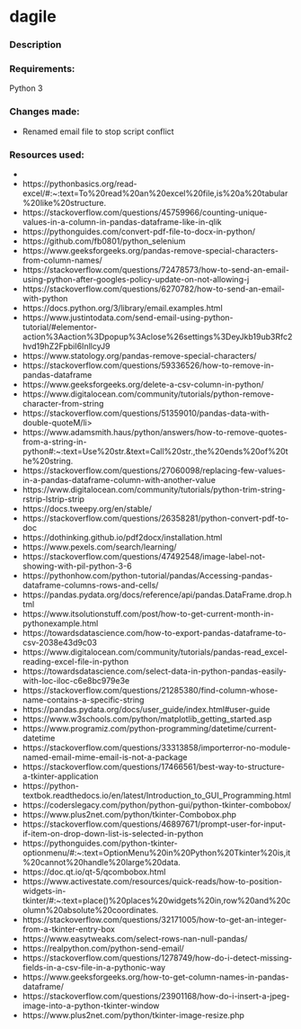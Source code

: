 # dagile

<h3>Description</h3>

<h3>Requirements: </h3>
Python 3

<h3>Changes made:</h3>
<ul>
<li>Renamed email file to stop script conflict</li>
</ul>

<h3>Resources used:</h3>
<ul>
<li><https://automatetheboringstuff.com/</li>
<li>https://pythonbasics.org/read-excel/#:~:text=To%20read%20an%20excel%20file,is%20a%20tabular%20like%20structure.</li>
<li>https://stackoverflow.com/questions/45759966/counting-unique-values-in-a-column-in-pandas-dataframe-like-in-qlik</li>
<li>https://pythonguides.com/convert-pdf-file-to-docx-in-python/</li>
<li>https://github.com/fb0801/python_selenium</li>
<li>https://www.geeksforgeeks.org/pandas-remove-special-characters-from-column-names/</li>
<li>https://stackoverflow.com/questions/72478573/how-to-send-an-email-using-python-after-googles-policy-update-on-not-allowing-j</li>
<li>https://stackoverflow.com/questions/6270782/how-to-send-an-email-with-python</li>
<li>https://docs.python.org/3/library/email.examples.html</li>
<li>https://www.justintodata.com/send-email-using-python-tutorial/#elementor-action%3Aaction%3Dpopup%3Aclose%26settings%3DeyJkb19ub3Rfc2hvd19hZ2FpbiI6InllcyJ9</li>
<li>https://www.statology.org/pandas-remove-special-characters/</li>
<li>https://stackoverflow.com/questions/59336526/how-to-remove-in-pandas-dataframe</li>
<li>https://www.geeksforgeeks.org/delete-a-csv-column-in-python/</li>
<li>https://www.digitalocean.com/community/tutorials/python-remove-character-from-string</li>
<li>https://stackoverflow.com/questions/51359010/pandas-data-with-double-quoteM/li>
<li>https://www.adamsmith.haus/python/answers/how-to-remove-quotes-from-a-string-in-python#:~:text=Use%20str.&text=Call%20str.,the%20ends%20of%20the%20string.</li>
<li>https://stackoverflow.com/questions/27060098/replacing-few-values-in-a-pandas-dataframe-column-with-another-value</li>
<li>https://www.digitalocean.com/community/tutorials/python-trim-string-rstrip-lstrip-strip</li>
<li>https://docs.tweepy.org/en/stable/</li>
  <li>https://stackoverflow.com/questions/26358281/python-convert-pdf-to-doc</li>
  <li>https://dothinking.github.io/pdf2docx/installation.html</li>
<li>https://www.pexels.com/search/learning/</li>
<li>https://stackoverflow.com/questions/47492548/image-label-not-showing-with-pil-python-3-6</li>
<li>https://pythonhow.com/python-tutorial/pandas/Accessing-pandas-dataframe-columns-rows-and-cells/</li>
<li>https://pandas.pydata.org/docs/reference/api/pandas.DataFrame.drop.html</li>
<li>https://www.itsolutionstuff.com/post/how-to-get-current-month-in-pythonexample.html</li>
<li>https://towardsdatascience.com/how-to-export-pandas-dataframe-to-csv-2038e43d9c03</li>
<li>https://www.digitalocean.com/community/tutorials/pandas-read_excel-reading-excel-file-in-python</li>
<li>https://towardsdatascience.com/select-data-in-python-pandas-easily-with-loc-iloc-c6e8bc979e3e</li>
<li>https://stackoverflow.com/questions/21285380/find-column-whose-name-contains-a-specific-string</li>
<li>https://pandas.pydata.org/docs/user_guide/index.html#user-guide</li>
<li>https://www.w3schools.com/python/matplotlib_getting_started.asp</li>
<li>https://www.programiz.com/python-programming/datetime/current-datetime</li>
<li>https://stackoverflow.com/questions/33313858/importerror-no-module-named-email-mime-email-is-not-a-package</li>
<li>https://stackoverflow.com/questions/17466561/best-way-to-structure-a-tkinter-application</li>
<li>https://python-textbok.readthedocs.io/en/latest/Introduction_to_GUI_Programming.html</li>
<li>https://coderslegacy.com/python/python-gui/python-tkinter-combobox/</li>
<li>https://www.plus2net.com/python/tkinter-Combobox.php</li>
<li>https://stackoverflow.com/questions/46897671/prompt-user-for-input-if-item-on-drop-down-list-is-selected-in-python</li>
<li>https://pythonguides.com/python-tkinter-optionmenu/#:~:text=OptionMenu%20in%20Python%20Tkinter%20is,it%20cannot%20handle%20large%20data.</li>
<li>https://doc.qt.io/qt-5/qcombobox.html</li>
<li>https://www.activestate.com/resources/quick-reads/how-to-position-widgets-in-tkinter/#:~:text=place()%20places%20widgets%20in,row%20and%20column%20absolute%20coordinates.</li>
<li>https://stackoverflow.com/questions/32171005/how-to-get-an-integer-from-a-tkinter-entry-box</li>
<li>https://www.easytweaks.com/select-rows-nan-null-pandas/</li>
<li>https://realpython.com/python-send-email/</li>
<li>https://stackoverflow.com/questions/1278749/how-do-i-detect-missing-fields-in-a-csv-file-in-a-pythonic-way</li>
<li>https://www.geeksforgeeks.org/how-to-get-column-names-in-pandas-dataframe/</li>
<li>https://stackoverflow.com/questions/23901168/how-do-i-insert-a-jpeg-image-into-a-python-tkinter-window</li>
<li>https://www.plus2net.com/python/tkinter-image-resize.php</li>

</ul>
